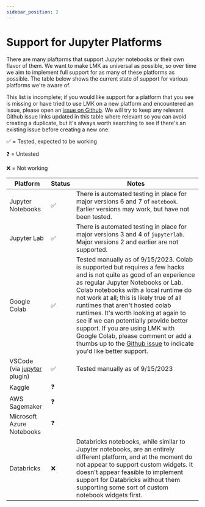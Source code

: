 ```yaml
---
sidebar_position: 2
---
```

# Support for Jupyter Platforms

There are many plaftorms that support Jupyter notebooks or their own flavor of them. We want to make LMK as universal as possible, so over time we aim to implement full support for as many of these platforms as possible. The table below shows the current state of support for various platforms we're aware of.

This list is incomplete; if you would like support for a platform that you see is missing or have tried to use LMK on a new platform and encountered an issue, please open an [issue on Github](https://github.com/lmkapp/lmk/issues/new). We will try to keep any relevant Github issue links updated in this table where relevant so you can avoid creating a duplicate, but it's always worth searching to see if there's an existing issue before creating a new one.

✅ = Tested, expected to be working

❓ = Untested

❌ = Not working

| Platform          | Status    | Notes     |
| ----------------- | --------- | --------- |
| Jupyter Notebooks |    ✅     | There is automated testing in place for major versions 6 and 7 of `notebook`. Earlier versions may work, but have not been tested. |
| Jupyter Lab       |    ✅     | There is automated testing in place for major versions 3 and 4 of `jupyterlab`. Major versions 2 and earlier are not supported. |
| Google Colab     |    ✅     | Tested manually as of 9/15/2023. Colab is supported but requires a few hacks and is not quite as good of an experience as regular Jupyter Notebooks or Lab. Colab notebooks with a local runtime do not work at all; this is likely true of all runtimes that aren't hosted colab runtimes. It's worth looking at again to see if we can potentially provide better support. If you are using LMK with Google Colab, please comment or add a thumbs up to the [Github issue](https://github.com/lmkapp/lmk/issues/1) to indicate you'd like better support. |
| VSCode (via [jupyter](https://marketplace.visualstudio.com/items?itemName=ms-toolsai.jupyter) plugin) |  ✅  | Tested manually as of 9/15/2023 |
| Kaggle            |    ❓     |           |
| AWS Sagemaker     |    ❓     |           |
| Microsoft Azure Notebooks | ❓ | |
| Databricks        | ❌ | Databricks notebooks, while similar to Jupyter notebooks, are an entirely different platform, and at the moment do not appear to support custom widgets. It doesn't appear feasible to implement support for Databricks without them supporting some sort of custom notebook widgets first. |
